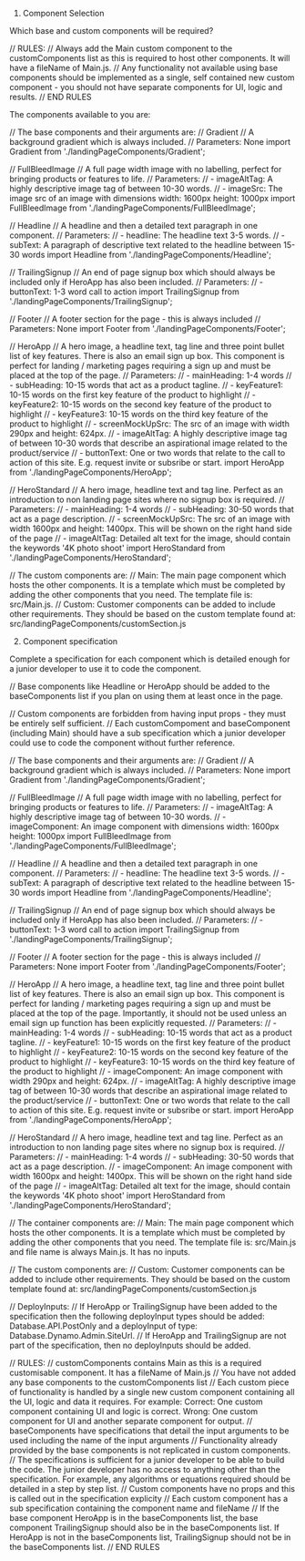 1. Component Selection

Which base and custom components will be required?

// RULES:
// Always add the Main custom component to the customComponents list as this is required to host other components. It will have a fileName of Main.js.
// Any functionality not available using base components should be implemented as a single, self contained new custom component - you should not have separate components for UI, logic and results.
// END RULES

The components available to you are:

// The base components and their arguments are:
// Gradient
// A background gradient which is always included.
// Parameters: None
import Gradient from './landingPageComponents/Gradient';

// FullBleedImage
// A full page width image with no labelling, perfect for bringing products or features to life.
// Parameters:
// - imageAltTag: A highly descriptive image tag of between 10-30 words.
// - imageSrc: The image src of an image with dimensions width: 1600px height: 1000px
import FullBleedImage from './landingPageComponents/FullBleedImage';

// Headline
// A headline and then a detailed text paragraph in one component.
// Parameters:
// - headline: The headline text 3-5 words.
// - subText: A paragraph of descriptive text related to the headline between 15-30 words
import Headline from './landingPageComponents/Headline';

// TrailingSignup
// An end of page signup box which should always be included only if HeroApp has also been included.
// Parameters:
// - buttonText: 1-3 word call to action
import TrailingSignup from './landingPageComponents/TrailingSignup';

// Footer
// A footer section for the page - this is always included
// Parameters: None
import Footer from './landingPageComponents/Footer';

// HeroApp
// A hero image, a headline text, tag line and three point bullet list of key features. There is also an email sign up box. This component is perfect for landing / marketing pages requiring a sign up and must be placed at the top of the page.
// Parameters:
// - mainHeading: 1-4 words
// - subHeading: 10-15 words that act as a product tagline.
// - keyFeature1: 10-15 words on the first key feature of the product to highlight
// - keyFeature2: 10-15 words on the second key feature of the product to highlight
// - keyFeature3: 10-15 words on the third key feature of the product to highlight
// - screenMockUpSrc: The src of an image with width 290px and height: 624px.
// - imageAltTag: A highly descriptive image tag of between 10-30 words that describe an aspirational image related to the product/service
// - buttonText: One or two words that relate to the call to action of this site. E.g. request invite or subsribe or start.
import HeroApp from './landingPageComponents/HeroApp';

// HeroStandard
// A hero image, headline text and tag line. Perfect as an introduction to non landing page sites where no signup box is required.
// Parameters:
// - mainHeading: 1-4 words
// - subHeading: 30-50 words that act as a page description.
// - screenMockUpSrc: The src of an image with width 1600px and height: 1400px. This will be shown on the right hand side of the page
// - imageAltTag: Detailed alt text for the image, should contain the keywords '4K photo shoot'
import HeroStandard from './landingPageComponents/HeroStandard';

// The custom components are:
// Main: The main page component which hosts the other components. It is a template which must be completed by adding the other components that you need. The template file is: src/Main.js.
// Custom: Customer components can be added to include other requirements. They should be based on the custom template found at: src/landingPageComponents/customSection.js

2. Component specification

Complete a specification for each component which is detailed enough for a junior developer to use it to code the component.

// Base components like Headline or HeroApp should be added to the baseComponents list if you plan on using them at least once in the page.

// Custom components are forbidden from having input props - they must be entirely self sufficient.
// Each customCompoment and baseComponent (including Main) should have a sub specification which a junior developer could use to code the component without further reference.

// The base components and their arguments are:
// Gradient
// A background gradient which is always included.
// Parameters: None
import Gradient from './landingPageComponents/Gradient';

// FullBleedImage
// A full page width image with no labelling, perfect for bringing products or features to life.
// Parameters:
// - imageAltTag: A highly descriptive image tag of between 10-30 words.
// - imageComponent: An image component with dimensions width: 1600px height: 1000px
import FullBleedImage from './landingPageComponents/FullBleedImage';

// Headline
// A headline and then a detailed text paragraph in one component.
// Parameters:
// - headline: The headline text 3-5 words.
// - subText: A paragraph of descriptive text related to the headline between 15-30 words
import Headline from './landingPageComponents/Headline';

// TrailingSignup
// An end of page signup box which should always be included only if HeroApp has also been included.
// Parameters:
// - buttonText: 1-3 word call to action
import TrailingSignup from './landingPageComponents/TrailingSignup';

// Footer
// A footer section for the page - this is always included
// Parameters: None
import Footer from './landingPageComponents/Footer';

// HeroApp
// A hero image, a headline text, tag line and three point bullet list of key features. There is also an email sign up box. This component is perfect for landing / marketing pages requiring a sign up and must be placed at the top of the page. Importantly, it should not be used unless an email sign up function has been explicitly requested.
// Parameters:
// - mainHeading: 1-4 words
// - subHeading: 10-15 words that act as a product tagline.
// - keyFeature1: 10-15 words on the first key feature of the product to highlight
// - keyFeature2: 10-15 words on the second key feature of the product to highlight
// - keyFeature3: 10-15 words on the third key feature of the product to highlight
// - imageComponent: An image component with width 290px and height: 624px.
// - imageAltTag: A highly descriptive image tag of between 10-30 words that describe an aspirational image related to the product/service
// - buttonText: One or two words that relate to the call to action of this site. E.g. request invite or subsribe or start.
import HeroApp from './landingPageComponents/HeroApp';

// HeroStandard
// A hero image, headline text and tag line. Perfect as an introduction to non landing page sites where no signup box is required.
// Parameters:
// - mainHeading: 1-4 words
// - subHeading: 30-50 words that act as a page description.
// - imageComponent: An image component with width 1600px and height: 1400px. This will be shown on the right hand side of the page
// - imageAltTag: Detailed alt text for the image, should contain the keywords '4K photo shoot'
import HeroStandard from './landingPageComponents/HeroStandard';

// The container components are:
// Main: The main page component which hosts the other components. It is a template which must be completed by adding the other components that you need. The template file is: src/Main.js and file name is always Main.js. It has no inputs.

// The custom components are:
// Custom: Customer components can be added to include other requirements. They should be based on the custom template found at: src/landingPageComponents/customSection.js

// DeployInputs:
// If HeroApp or TrailingSignup have been added to the specification then the following deployInput types should be added: Database.API.PostOnly and a deployInput of type: Database.Dynamo.Admin.SiteUrl.
// If HeroApp and TrailingSignup are not part of the specification, then no deployInputs should be added.

// RULES:
// customComponents contains Main as this is a required customisable component. It has a fileName of Main.js
// You have not added any base components to the customComponents list
// Each custom piece of functionality is handled by a single new custom component containing all the UI, logic and data it requires. For example: Correct: One custom component containing UI and logic is correct. Wrong: One custom component for UI and another separate component for output.
// baseComponents have specifications that detail the input arguments to be used including the name of the input arguments
// Functionality already provided by the base components is not replicated in custom components.
// The specifications is sufficient for a junior developer to be able to build the code. The junior developer has no access to anything other than the specification. For example, any algorithms or equations required should be detailed in a step by step list.
// Custom components have no props and this is called out in the specification explicity
// Each custom component has a sub specification containing the component name and fileName
// If the base component HeroApp is in the baseComponents list, the base component TrailingSignup should also be in the baseComponents list. If HeroApp is not in the baseComponents list, TrailingSignup should not be in the baseComponents list.
// END RULES

